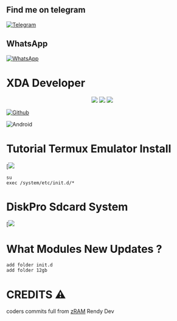 ## Find me on telegram 
[![Telegram](https://img.shields.io/badge/Rendy-1b77FF.svg?style=for-the-badge&logo=telegram)](https://t.me/CuteInspire)

## WhatsApp
[![WhatsApp](https://img.shields.io/badge/WhatsApp-1b77FF.svg?style=for-the-badge&logo=whatsapp)](https://chat.whatsapp.com/EBA3xOZUrNc41L81ghawVj)

# XDA Developer

<p align="center">
<a href="https://mediafire.com"><img src="https://img.shields.io/badge/XDA-Delevopers-orange.svg?style=flat-square"></a> <a href="https://t.me/modulemod"><img src="https://img.shields.io/badge/Telegram-Group-blue.svg?style=flat-square"></a> <a href="https://t.me/CodeRocket"><img src="https://img.shields.io/badge/Telegram-Channel-blue.svg?style=flat-square"></a>
</p>

[![Github](https://img.shields.io/badge/-Github-181717?style=for-the-badge&logo=Github&logoColor=white)](https://github.com/Randi356)

![Android](https://img.shields.io/badge/Android-3DDC84?style=for-the-badge&logo=android&logoColor=white)


# Tutorial Termux Emulator Install
[<img src="https://telegra.ph/file/5ea4e77ad15efbc37827e.jpg">

```
su
exec /system/etc/init.d/*
```

# DiskPro Sdcard System
[<img src="https://telegra.ph/file/7addaff4640918ede4a34.jpg">

# What Modules New Updates ?

```
add folder init.d
add folder 12gb
```

# CREDITS ⚠️
 coders commits full from [zRAM](github.com/Randi356/Zram-Super-Support) Rendy Dev
